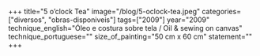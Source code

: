 +++
title="5 o’clock Tea"
image="/blog/5-oclock-tea.jpeg"
categories=["diversos", "obras-disponiveis"]
tags=["2009"]
year="2009"
technique_english="Óleo e costura sobre tela / Oil & sewing on canvas"
technique_portuguese=""
size_of_painting="50 cm x 60 cm"
statement=""
+++
